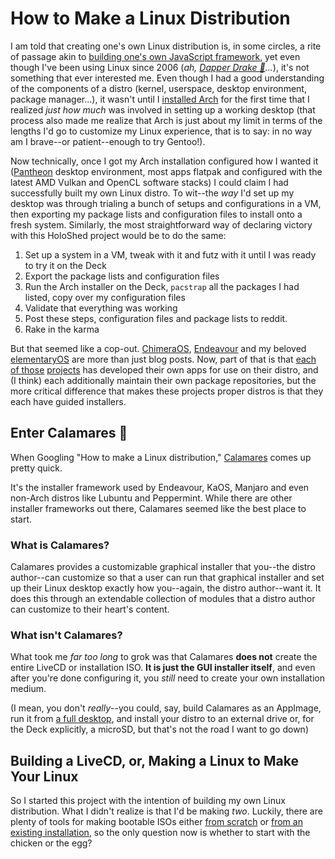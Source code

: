 # How to Make a Linux Distribution

I am told that creating one's own Linux distribution is, in some circles,
a rite of passage akin to
[building one's own JavaScript framework](https://www.youtube.com/watch?v=SJeBRW1QQMA),
yet even though I've been using Linux since 2006
(_ah, [Dapper Drake 🦆](https://wiki.ubuntu.com/DapperDrake)..._),
it's not something that ever interested me. Even though I had a good understanding of
the components of a distro (kernel, userspace, desktop environment, package manager...),
it wasn't until I [installed Arch](https://wiki.archlinux.org/title/installation_guide)
for the first time that I realized _just how much_ was involved in setting up a working
desktop (that process also made me realize that Arch is just about my limit in terms of
the lengths I'd go to customize my Linux experience, that is to say: in no way am I
brave--or patient--enough to try Gentoo!).

Now technically, once I got my Arch installation configured how I wanted it
([Pantheon](https://elementary.io/) desktop environment, most apps flatpak
and configured with the latest AMD Vulkan and OpenCL software stacks)
I could claim I had successfully built my own Linux distro. To wit--the _way_ I'd
set up my desktop was through trialing a bunch of setups and configurations in a VM,
then exporting my package lists and configuration files to install onto a fresh system.
Similarly, the most straightforward way of declaring victory with this HoloShed project
would be to do the same:

1. Set up a system in a VM, tweak with it and futz with it until I was ready to try it on the Deck
1. Export the package lists and configuration files
1. Run the Arch installer on the Deck, `pacstrap` all the packages I had listed, copy over
   my configuration files
1. Validate that everything was working
1. Post these steps, configuration files and package lists to reddit.
1. Rake in the karma

But that seemed like a cop-out. [ChimeraOS](https://chimeraos.org/),
[Endeavour](https://endeavouros.com/) and my beloved
[elementaryOS](https://elementary.io/) are more than just blog posts.
Now, part of that is that [each](https://github.com/ChimeraOS)
[of those](https://github.com/orgs/endeavouros-team/)
[projects](https://github.com/elementary)
has developed their own apps for use on their distro, and (I think) each
additionally maintain their own package repositories, but the more
critical difference that makes these projects proper distros is that they
each have guided installers.

## Enter Calamares 🐙

When Googling "How to make a Linux distribution,"
[Calamares](https://calamares.io/) comes up pretty quick.

It's the installer framework used by Endeavour, KaOS, Manjaro
and even non-Arch distros like Lubuntu and Peppermint. While
there are other installer frameworks out there, Calamares seemed
like the best place to start.

### What is Calamares?

Calamares provides a customizable graphical installer that you--the distro
author--can customize so that a user can run that graphical installer and
set up their Linux desktop exactly how you--again, the distro author--want it.
It does this through an extendable collection of modules that a distro author
can customize to their heart's content.

### What isn't Calamares?

What took me _far too long_ to grok was that Calamares **does not** create the entire
LiveCD or installation ISO. **It is just the GUI installer itself**, and even after you're
done configuring it, you _still_ need to create your own installation medium.

(I mean, you don't _really_--you could, say, build Calamares as an AppImage, run it from
[a full desktop](https://github.com/calamares/calamares/wiki/Deploy-AppImage), and install
your distro to an external drive or, for the Deck explicitly, a microSD, but that's not
the road I want to go down)

## Building a LiveCD, or, Making a Linux to Make Your Linux

So I started this project with the intention of building my own Linux distribution.
What I didn't realize is that I'd be making _two_. Luckily, there are plenty of tools
for making bootable ISOs either [from scratch](https://wiki.archlinux.org/title/archiso)
or [from an existing installation](https://www.linux-live.org/), so the only question now
is whether to start with the chicken or the egg?

